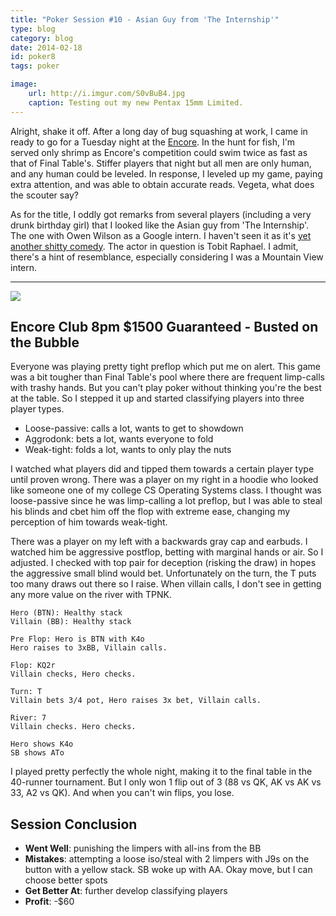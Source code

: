```yaml
---
title: "Poker Session #10 - Asian Guy from 'The Internship'"
type: blog
category: blog
date: 2014-02-18
id: poker8
tags: poker

image:
    url: http://i.imgur.com/S0vBuB4.jpg
    caption: Testing out my new Pentax 15mm Limited.
---
```


Alright, shake it off. After a long day of bug squashing at work, I came in
ready to go for a Tuesday night at the [Encore](http://encoreclub.com). In
the hunt for fish, I'm served only shrimp as Encore's competition could swim
twice as fast as that of Final Table's. Stiffer players that night but all men
are only human, and any human could be leveled. In response, I leveled up my
game, paying extra attention, and was able to obtain accurate reads. Vegeta,
what does the scouter say?

As for the title, I oddly got remarks from several players (including a very
drunk birthday girl) that I looked like the Asian guy from 'The Internship'.
The one with Owen Wilson as a Google intern. I haven't seen it as it's [yet
another shitty comedy](http://www.rottentomatoes.com/m/the_internship_2013/).
The actor in question is Tobit Raphael. I admit, there's a hint of resemblance,
especially considering I was a Mountain View intern.

---

![](http://i.imgur.com/wt4SKlV.jpg)

## Encore Club 8pm $1500 Guaranteed - Busted on the Bubble

Everyone was playing pretty tight preflop which put me on alert. This game was
a bit tougher than Final Table's pool where there are frequent limp-calls with
trashy hands. But you can't play poker without thinking you're the best at
the table. So I stepped it up and started classifying players into three
player types.

- Loose-passive: calls a lot, wants to get to showdown
- Aggrodonk: bets a lot, wants everyone to fold
- Weak-tight: folds a lot, wants to only play the nuts

I watched what players did and tipped them towards a certain player type until
proven wrong. There was a player on my right in a hoodie who looked like
someone one of my college CS Operating Systems class. I thought was
loose-passive since he was limp-calling a lot preflop, but I was able to steal
his blinds and cbet him off the flop with extreme ease, changing my perception
of him towards weak-tight.

There was a player on my left with a backwards gray cap and earbuds. I watched
him be aggressive postflop, betting with marginal hands or air. So I adjusted.
I checked with top pair for deception (risking the draw) in hopes the
aggressive small blind would bet. Unfortunately on the turn, the T puts too
many draws out there so I raise. When villain calls, I don't see in getting
any more value on the river with TPNK.

    Hero (BTN): Healthy stack
    Villain (BB): Healthy stack

    Pre Flop: Hero is BTN with K4o
    Hero raises to 3xBB, Villain calls.

    Flop: KQ2r
    Villain checks, Hero checks.

    Turn: T
    Villain bets 3/4 pot, Hero raises 3x bet, Villain calls.

    River: 7
    Villain checks. Hero checks.

    Hero shows K4o
    SB shows ATo

I played pretty perfectly the whole night, making it to the final table in the
40-runner tournament. But I only won 1 flip out of 3 (88 vs QK, AK vs AK vs 33,
A2 vs QK). And when you can't win flips, you lose.

## Session Conclusion

- **Went Well**: punishing the limpers with all-ins from the BB
- **Mistakes**: attempting a loose iso/steal with 2 limpers with J9s on the button
                with a yellow stack. SB woke up with AA. Okay move, but I can choose
                better spots
- **Get Better At**: further develop classifying players
- **Profit**: -$60
